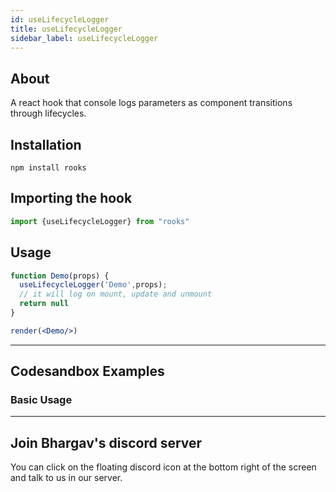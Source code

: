 ```yaml
---
id: useLifecycleLogger
title: useLifecycleLogger
sidebar_label: useLifecycleLogger
---
```



## About
A react hook that console logs parameters as component transitions through lifecycles.


[//]: # (Main)

## Installation

```
npm install rooks
```

## Importing the hook

```javascript
import {useLifecycleLogger} from "rooks"
```

## Usage

```jsx
function Demo(props) {
  useLifecycleLogger('Demo',props);
  // it will log on mount, update and unmount
  return null
}

render(<Demo/>)
```

---

## Codesandbox Examples

### Basic Usage


---
## Join Bhargav's discord server
You can click on the floating discord icon at the bottom right of the screen and talk to us in our server.
